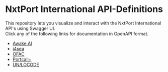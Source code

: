 # NxtPort International API-Definitions

This repository lets you visualize and interact with the NxtPort International API's using Swagger UI.  
Click any of the following links for documentation in OpenAPI format.

- [Awake.AI](https://nxtport-international.github.io/?api=awake.ai)
- [i4sea](https://nxtport-international.github.io/?api=i4sea)
- [OFAC](https://nxtport-international.github.io/?api=ofac)
- [Portcall+](https://nxtport-international.github.io/?api=portcallplus)
- [UN/LOCODE](https://nxtport-international.github.io/?api=unlocode)
